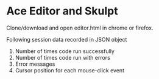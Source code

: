 Ace Editor and Skulpt
============================

Clone/download and open editor.html in chrome or firefox.

Following session data recorded in JSON object
1. Number of times code run successfully
2. Number of times code run with errors
3. Error messages
4. Cursor position for each mouse-click event

